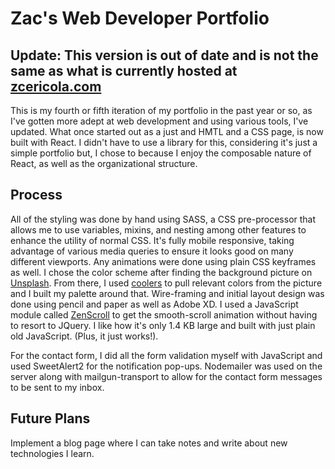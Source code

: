 # Zac's Web Developer Portfolio

## Update: This version is out of date and is not the same as what is currently hosted at [zcericola.com](http://www.zcericola.com)

This is my fourth or fifth iteration of my portfolio in the past year or so, as I've gotten more adept at web development and using various tools, I've updated. What once started out as a just and HMTL and a CSS page, is now built with React. I didn't have to use a library for this, considering it's just a simple portfolio but, I chose to because I enjoy the composable nature of React, as well as the organizational structure. 

## Process
All of the styling was done by hand using SASS, a CSS pre-processor that allows me to use variables, mixins, and nesting among other features to enhance the utility of normal CSS. It's fully mobile responsive, taking advantage of various media queries to ensure it looks good on many different viewports. Any animations were done using plain CSS keyframes as well. I chose the color scheme after finding the background picture on [Unsplash](https://www.unsplash.com). From there, I used [coolers](https://www.coolors.co) to pull relevant colors from the picture and I built my palette around that. Wire-framing and initial layout design was done using pencil and paper as well as Adobe XD. I used a JavaScript module called [ZenScroll](https://github.com/zengabor/zenscroll) to get the smooth-scroll animation without having to resort to JQuery. I like how it's only 1.4 KB large and built with just plain old JavaScript. (Plus, it just works!). 

For the contact form, I did all the form validation myself with JavaScript and used SweetAlert2 for the notification pop-ups. Nodemailer was used on the server along with mailgun-transport to allow for the contact form messages to be sent to my inbox. 

## Future Plans
Implement a blog page where I can take notes and write about new technologies I learn.
